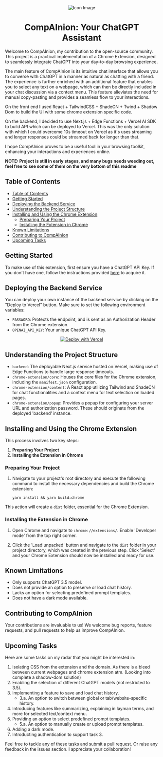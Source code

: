 <div align="center">
  <img src="./chrome-extension/core/images/favicon48.png" alt="Icon Image">
  <h1>CompAInion: Your ChatGPT Assistant</h1>
</div>

Welcome to CompAInion, my contribution to the open-source community. This project is a practical implementation of a Chrome Extension, designed to seamlessly integrate ChatGPT into your day-to-day browsing experience.

The main feature of CompAInion is its intuitive chat interface that allows you to converse with ChatGPT in a manner as natural as chatting with a friend. The experience is further enriched with an additional feature that enables you to select any text on a webpage, which can then be directly included in your chat discussion via a context menu. This feature alleviates the need for manual copy-pasting and provides a seamless flow to your interactions.

On the front end I used React + TailwindCSS + ShadeCN + Twind + Shadow Dom to build the UI with some chrome extension specific code.

On the backend, I decided to use Next.js + Edge Functions + Vercel AI SDK to build API which can be deployed to Vercel. This was the only solution with which I could overcome 10s timeout on Vercel as it's uses streaming and longer responses could be streamed back for longer than that.

I hope CompAInion proves to be a useful tool in your browsing toolkit, enhancing your interactions and experiences online.

**NOTE: Project is still in early stages, and many bugs needs weeding out, feel free to see some of them on the very bottom of this readme**

## Table of Contents

- [Table of Contents](#table-of-contents)
- [Getting Started](#getting-started)
- [Deploying the Backend Service](#deploying-the-backend-service)
- [Understanding the Project Structure](#understanding-the-project-structure)
- [Installing and Using the Chrome Extension](#installing-and-using-the-chrome-extension)
  - [Preparing Your Project](#preparing-your-project)
  - [Installing the Extension in Chrome](#installing-the-extension-in-chrome)
- [Known Limitations](#known-limitations)
- [Contributing to CompAInion](#contributing-to-compainion)
- [Upcoming Tasks](#upcoming-tasks)

## Getting Started

To make use of this extension, first ensure you have a ChatGPT API Key. If you don't have one, follow the instructions provided [here](https://beta.openai.com/docs/developer-quickstart/) to acquire it.

## Deploying the Backend Service

You can deploy your own instance of the backend service by clicking on the "Deploy to Vercel" button. Make sure to set the following environment variables:

- `PASSWORD`: Protects the endpoint, and is sent as an Authorization Header from the Chrome extension.
- `OPENAI_API_KEY`: Your unique ChatGPT API Key.

<p align="center">
  <a href="https://vercel.com/new/clone?repository-url=https%3A%2F%2Fgithub.com%2FfirebotQL%2FCompAInion&env=PASSWORD,OPENAI_API_KEY&envDescription=Refer%20to%20them%20what%20they%20are%20from%20the%20README.md">
    <img src="https://vercel.com/button" alt="Deploy with Vercel">
  </a>
</p>

## Understanding the Project Structure

- `backend`: The deployable Next.js service hosted on Vercel, making use of Edge Functions to handle large response timeouts.
- `chrome-extension/core`: Houses the core files for the Chrome extension, including the `manifest.json` configuration.
- `chrome-extension/content`: A React app utilizing Tailwind and ShadeCN for chat functionalities and a context menu for text selection on loaded pages.
- `chrome-extension/popup`: Provides a popup for configuring your server URL and authorization password. These should originate from the deployed 'backend' instance.

## Installing and Using the Chrome Extension

This process involves two key steps:

1. **Preparing Your Project**
2. **Installing the Extension in Chrome**

### Preparing Your Project

1. Navigate to your project's root directory and execute the following command to install the necessary dependencies and build the Chrome extension:

   ```
   yarn install && yarn build:chrome
   ```

This action will create a `dist` folder, essential for the Chrome Extension.

### Installing the Extension in Chrome

1. Open Chrome and navigate to `chrome://extensions/`. Enable 'Developer mode' from the top right corner.

2. Click the 'Load unpacked' button and navigate to the `dist` folder in your project directory, which was created in the previous step. Click 'Select' and your Chrome Extension should now be installed and ready for use.

## Known Limitations

- Only supports ChatGPT 3.5 model.
- Does not provide an option to preserve or load chat history.
- Lacks an option for selecting predefined prompt templates.
- Does not have a dark mode available.

## Contributing to CompAInion

Your contributions are invaluable to us! We welcome bug reports, feature requests, and pull requests to help us improve CompAInion.

## Upcoming Tasks

Here are some tasks on my radar that you might be interested in:

1. Isolating CSS from the extension and the domain. As there is a bleed between current webpages and chrome extension atm. (Looking into complete a shadow-dom solution)
2. Enabling the selection of different ChatGPT models (not restricted to 3.5).
3. Implementing a feature to save and load chat history.
   - 3.a. An option to switch between global or tab/website-specific history.
4. Introducing features like summarizing, explaining in layman terms, and more for selected text/context menu.
5. Providing an option to select predefined prompt templates.
   - 5.a. An option to manually create or upload prompt templates.
6. Adding a dark mode.
7. Introducting authentication to support task 3.

Feel free to tackle any of these tasks and submit a pull request. Or raise any feedback in the issues section. I appreciate your collaboration!
